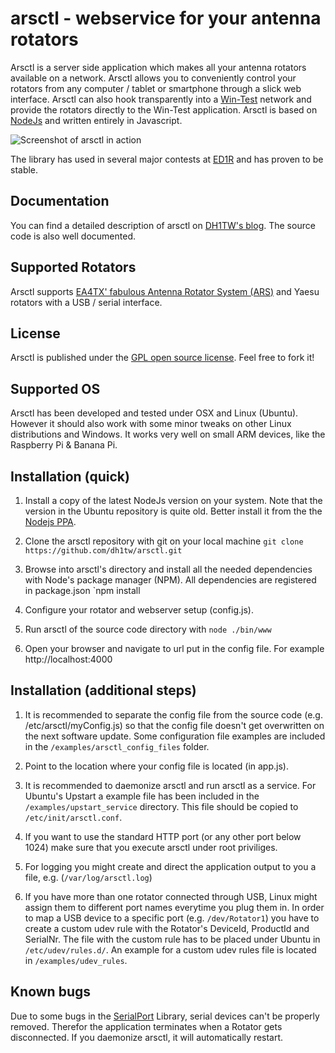 # arsctl - webservice for your antenna rotators


Arsctl is a server side application which makes all your antenna rotators available on a network. Arsctl allows you to conveniently control your rotators from any computer / tablet or smartphone through a slick web interface. Arsctl can also hook transparently into a [Win-Test](http://www.win-test.com) network and provide the rotators directly to the Win-Test application. Arsctl is based on [NodeJs](https://nodejs.org/) and written entirely in Javascript.

![Screenshot of arsctl in action](http://www.dh1tw.de/wp-content/uploads/2015/01/Screen-Shot-2014-11-13-at-02.06.42.png)

The library has used in several major contests at [ED1R](http://www.ed1r.com) and has proven to be stable.

## Documentation
You can find a detailed description of arsctl on [DH1TW's blog](http://www.dh1tw.de/network-accessible-rotators). The source code is also well documented.

## Supported Rotators
Arsctl supports [EA4TX' fabulous Antenna Rotator System (ARS)](http://www.ea4tx.com) and Yaesu rotators with a USB / serial interface.


## License
Arsctl is published under the [GPL open source license](https://github.com/dh1tw/arsctl/blob/master/gpl.md). Feel free to fork it!

## Supported OS
Arsctl has been developed and tested under OSX and Linux (Ubuntu). However it should also work with some minor tweaks on other Linux distributions and Windows. It works very well on small ARM devices, like the Raspberry Pi & Banana Pi.

## Installation (quick)

1. Install a copy of the latest NodeJs version on your system. Note that the version in the Ubuntu repository is quite old. Better install it from the the [Nodejs PPA](https://github.com/joyent/node/wiki/installing-node.js-via-package-manager).

2. Clone the arsctl repository with git on your local machine 
    `git clone https://github.com/dh1tw/arsctl.git`

3. Browse into arsctl's directory and install all the needed dependencies with Node's package manager (NPM). All dependencies are registered in package.json
    `npm install

4. Configure your rotator and webserver setup (config.js).

5. Run arsctl of the source code directory with 
    `node ./bin/www`
    
6. Open your browser and navigate to url put in the config file. For example
    http://localhost:4000

## Installation (additional steps)

1. It is recommended to separate the config file from the source code (e.g. /etc/arsctl/myConfig.js) so that the config file doesn't get overwritten on the next software update. Some configuration file examples are included in the `/examples/arsctl_config_files` folder.

2. Point to the location where your config file is located (in app.js).

3. It is recommended to daemonize arsctl and run arsctl as a service. For Ubuntu's Upstart a example file has been included in the `/examples/upstart_service` directory. This file should be copied to `/etc/init/arsctl.conf`.

4. If you want to use the standard HTTP port (or any other port below 1024) make sure that you execute arsctl under root priviliges.

5. For logging you might create and direct the application output to you a file, e.g. (`/var/log/arsctl.log`)

6. If you have more than one rotator connected through USB, Linux might assign them to different port names everytime you plug them in. In order to map a USB device to a specific port (e.g. `/dev/Rotator1`) you have to create a custom udev rule with the Rotator's DeviceId, ProductId and SerialNr. The file with the custom rule has to be placed under Ubuntu in `/etc/udev/rules.d/`. An example for a custom udev rules file is located in `/examples/udev_rules`.

## Known bugs

Due to some bugs in the [SerialPort](https://github.com/voodootikigod/node-serialport) Library, serial devices can't be  properly removed. Therefor the application terminates when a Rotator gets disconnected. If you daemonize arsctl, it will automatically restart.
